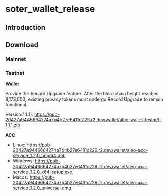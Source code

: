 # soter_wallet_release

## Introduction



## Download

### Mainnet

### Testnet
**Wallet**

Provide the Record Upgrade feature. After the blockchain height reaches 9,173,000, existing privacy tokens must undergo Record Upgrade to remain functional.

Version(1.1.1): https://pub-20427a9446664274a7b4b27e6411c226.r2.dev/wallet/aleo-wallet-testnet-1.1.1.zip

**ACC**

- Linux: https://pub-20427a9446664274a7b4b27e6411c226.r2.dev/wallet/aleo-acc-service_1.2.0_amd64.deb
- Windows: https://pub-20427a9446664274a7b4b27e6411c226.r2.dev/wallet/aleo-acc-service_1.2.0_x64-setup.exe
- Macos: https://pub-20427a9446664274a7b4b27e6411c226.r2.dev/wallet/aleo-acc-service_1.2.0_universal.dmg
